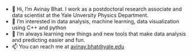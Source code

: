 - 👋 Hi, I’m Avinay Bhat. I work as a postdoctoral research associate and data scientist at the Yale Unversity Physics Department.
- 👀 I’m interested in data analysis, machine learning, data visualization using C++ and python
- 🌱 I’m always learning new things and new tools that make data analysis and predicting easier and fun.
- 📫 You can reach me at avinay.bhat@yale.edu

<!---
abhatfnal/abhatfnal is a ✨ special ✨ repository because its `README.md` (this file) appears on your GitHub profile.
You can click the Preview link to take a look at your changes.
--->

